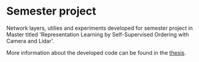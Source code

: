 # Semester project
Network layers, utilies and experiments developed for semester project in Master titled 'Representation Learning by Self-Supervised Ordering with Camera and Lidar'. 

More information about the developed code can be found in the [thesis](thesis/thesis.pdf).
